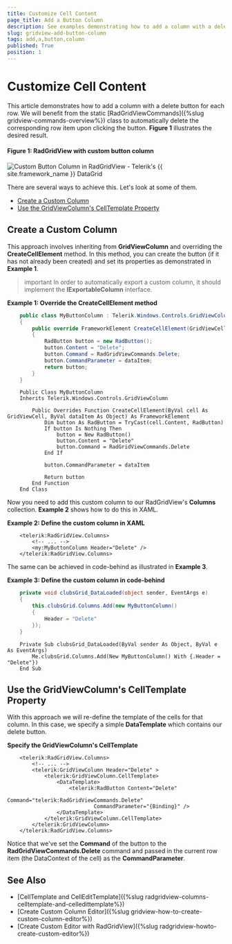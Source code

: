 ```yaml
---
title: Customize Cell Content
page_title: Add a Button Column
description: See examples demonstrating how to add a column with a delete button for each row within RadGridView - Telerik's {{ site.framework_name }} DataGrid.
slug: gridview-add-button-column
tags: add,a,button,column
published: True
position: 1
---
```


# Customize Cell Content

This article demonstrates how to add a column with a delete button for each row. We will benefit from the static [RadGridViewCommands]({%slug gridview-commands-overview%}) class to automatically delete the corresponding row item upon clicking the button. **Figure 1** illustrates the desired result.

#### Figure 1: RadGridView with custom button column

![Custom Button Column in RadGridView - Telerik's {{ site.framework_name }} DataGrid](images/delete_column_gridview.png)

There are several ways to achieve this. Let's look at some of them.

* [Create a Custom Column](#create-a-custom-column)
* [Use the GridViewColumn's CellTemplate Property](#use-the-gridviewcolumns-celltemplate-property)

## Create a Custom Column

This approach involves inheriting from __GridViewColumn__ and overriding the __CreateCellElement__ method. In this method, you can create the button (if it has not already been created) and set its properties as demonstrated in **Example 1**.

>important In order to automatically export a custom column, it should implement the **IExportableColumn** interface.

__Example 1: Override the CreateCellElement method__

```C#
	public class MyButtonColumn : Telerik.Windows.Controls.GridViewColumn
	{
	    public override FrameworkElement CreateCellElement(GridViewCell cell, object dataItem)
	    {
	        RadButton button = new RadButton();
	        button.Content = "Delete";
	        button.Command = RadGridViewCommands.Delete;
	        button.CommandParameter = dataItem;	
	        return button;
	    }
	}
```
```VB.NET
	Public Class MyButtonColumn
	Inherits Telerik.Windows.Controls.GridViewColumn

		Public Overrides Function CreateCellElement(ByVal cell As GridViewCell, ByVal dataItem As Object) As FrameworkElement
			Dim button As RadButton = TryCast(cell.Content, RadButton)
			If button Is Nothing Then
				button = New RadButton()
				button.Content = "Delete"
				button.Command = RadGridViewCommands.Delete
			End If

			button.CommandParameter = dataItem

			Return button
		End Function
	End Class
```

Now you need to add this custom column to our RadGridView's **Columns** collection. **Example 2** shows how to do this in XAML.

__Example 2: Define the custom column in XAML__

```XAML
	<telerik:RadGridView.Columns>
	    <!-- ... -->
	    <my:MyButtonColumn Header="Delete" />
	</telerik:RadGridView.Columns>
```

The same can be achieved in code-behind as illustrated in **Example 3**.

__Example 3: Define the custom column in code-behind__

```C#
	private void clubsGrid_DataLoaded(object sender, EventArgs e)
	{
	    this.clubsGrid.Columns.Add(new MyButtonColumn()
	    {
	        Header = "Delete"
	    });
	}
```
```VB.NET
	Private Sub clubsGrid_DataLoaded(ByVal sender As Object, ByVal e As EventArgs)
		Me.clubsGrid.Columns.Add(New MyButtonColumn() With {.Header = "Delete"})
	End Sub
```

## Use the GridViewColumn's CellTemplate Property

With this approach we will re-define the template of the cells for that column. In this case, we specify a simple **DataTemplate** which contains our delete button.

__Specify the GridViewColumn's CellTemplate__

```XAML
	<telerik:RadGridView.Columns>
	    <!-- ... -->
	    <telerik:GridViewColumn Header="Delete" >
	        <telerik:GridViewColumn.CellTemplate>
	            <DataTemplate>
	                <telerik:RadButton Content="Delete" 
	                        Command="telerik:RadGridViewCommands.Delete"
	                        CommandParameter="{Binding}" />
	            </DataTemplate>
	        </telerik:GridViewColumn.CellTemplate>
	    </telerik:GridViewColumn>
	</telerik:RadGridView.Columns>
```

Notice that we've set the **Command** of the button to the **RadGridViewCommands.Delete** command and passed in the current row item (the DataContext of the cell) as the **CommandParameter**.

## See Also

 * [CellTemplate and CellEditTemplate]({%slug radgridview-columns-celltemplate-and-celledittemplate%})
 * [Create Custom Column Editor]({%slug gridview-how-to-create-custom-column-editor%})
 * [Create Custom Editor with RadGridView]({%slug radgridview-howto-create-custom-editor%})
